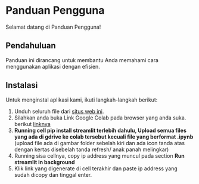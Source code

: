 # Panduan Pengguna

Selamat datang di Panduan Pengguna!

## Pendahuluan

Panduan ini dirancang untuk membantu Anda memahami cara menggunakan aplikasi dengan efisien.

## Instalasi

Untuk menginstal aplikasi kami, ikuti langkah-langkah berikut:

1. Unduh seluruh file dari [situs web ini](https://drive.google.com/drive/folders/1obNuWH4eomRdvi8PoOtmmu4UbetKnni5?usp=sharing).
2. Silahkan anda buka  Link Google Colab pada browser yang anda suka. berikut [linknya](https://colab.research.google.com/drive/1tgODuwPi5641Uk90jME2f4TAGaw6zhuJ?usp=sharing)
3. **Running cell pip install streamlit terlebih dahulu, Upload semua files yang ada di gdrive ke colab tersebut kecuali file yang berformat .ipynb** (upload file ada di gambar folder sebelah kiri dan ada icon tanda atas dengan kertas disebelah tanda refresh/ anak panah melingkar)
4. Running sisa cellnya, copy ip address yang muncul pada section **Run streamlit in background**
5. Klik link yang digenerate di cell terakhir dan paste ip address yang sudah dicopy dan tinggal enter.

